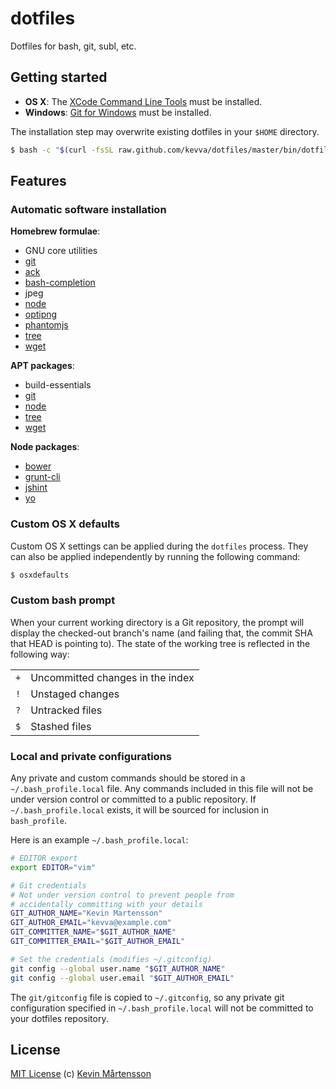 # dotfiles

Dotfiles for bash, git, subl, etc.

## Getting started

* **OS X**: The [XCode Command Line Tools](https://developer.apple.com/downloads/) must be installed.
* **Windows**: [Git for Windows](https://msysgit.github.io/) must be installed.

The installation step may overwrite existing dotfiles in your `$HOME` directory.

```bash
$ bash -c "$(curl -fsSL raw.github.com/kevva/dotfiles/master/bin/dotfiles)"
```

## Features

### Automatic software installation

**Homebrew formulae**:

* GNU core utilities
* [git](http://git-scm.com/)
* [ack](http://betterthangrep.com/)
* [bash-completion](http://bash-completion.alioth.debian.org/)
* jpeg
* [node](http://nodejs.org/)
* [optipng](http://optipng.sourceforge.net/)
* [phantomjs](http://phantomjs.org/)
* [tree](http://mama.indstate.edu/users/ice/tree/)
* [wget](http://www.gnu.org/software/wget/)

**APT packages**:

* build-essentials
* [git](http://git-scm.com/)
* [node](http://nodejs.org/)
* [tree](http://mama.indstate.edu/users/ice/tree/)
* [wget](http://www.gnu.org/software/wget/)

**Node packages**:

* [bower](http://bower.io/)
* [grunt-cli](http://gruntjs.com//)
* [jshint](http://jshint.com/)
* [yo](http://yeoman.io/)

### Custom OS X defaults

Custom OS X settings can be applied during the `dotfiles` process. They can
also be applied independently by running the following command:

```bash
$ osxdefaults
```

### Custom bash prompt

When your current working directory is a Git repository, the prompt will
display the checked-out branch's name (and failing that, the commit SHA that
HEAD is pointing to). The state of the working tree is reflected in the
following way:

<table>
    <tr>
        <td><code>+</code></td>
        <td>Uncommitted changes in the index</td>
    </tr>
    <tr>
        <td><code>!</code></td>
        <td>Unstaged changes</td>
    </tr>
    <tr>
        <td><code>?</code></td>
        <td>Untracked files</td>
    </tr>
    <tr>
        <td><code>$</code></td>
        <td>Stashed files</td>
    </tr>
</table>

### Local and private configurations

Any private and custom commands should be stored in a `~/.bash_profile.local`
file. Any commands included in this file will not be under version control or
committed to a public repository. If `~/.bash_profile.local` exists, it will be
sourced for inclusion in `bash_profile`.

Here is an example `~/.bash_profile.local`:

```bash
# EDITOR export
export EDITOR="vim"

# Git credentials
# Not under version control to prevent people from
# accidentally committing with your details
GIT_AUTHOR_NAME="Kevin Martensson"
GIT_AUTHOR_EMAIL="kevva@example.com"
GIT_COMMITTER_NAME="$GIT_AUTHOR_NAME"
GIT_COMMITTER_EMAIL="$GIT_AUTHOR_EMAIL"

# Set the credentials (modifies ~/.gitconfig)
git config --global user.name "$GIT_AUTHOR_NAME"
git config --global user.email "$GIT_AUTHOR_EMAIL"
```

The `git/gitconfig` file is copied to `~/.gitconfig`, so any private git
configuration specified in `~/.bash_profile.local` will not be committed to
your dotfiles repository.

## License

[MIT License](http://en.wikipedia.org/wiki/MIT_License) (c) [Kevin Mårtensson](http://kevinmartensson.com)
